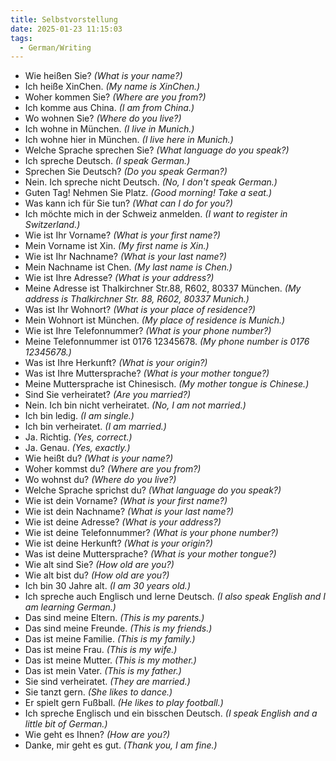 ```yaml
---
title: Selbstvorstellung
date: 2025-01-23 11:15:03
tags: 
  - German/Writing
---
```

- Wie heißen Sie? _(What is your name?)_
- Ich heiße XinChen. _(My name is XinChen.)_
- Woher kommen Sie? _(Where are you from?)_
- Ich komme aus China. _(I am from China.)_
- Wo wohnen Sie? _(Where do you live?)_
- Ich wohne in München. _(I live in Munich.)_
- Ich wohne hier in München. _(I live here in Munich.)_
- Welche Sprache sprechen Sie? _(What language do you speak?)_
- Ich spreche Deutsch. _(I speak German.)_
- Sprechen Sie Deutsch? _(Do you speak German?)_
- Nein. Ich spreche nicht Deutsch. _(No, I don't speak German.)_
- Guten Tag! Nehmen Sie Platz. _(Good morning! Take a seat.)_
- Was kann ich für Sie tun? _(What can I do for you?)_
- Ich möchte mich in der Schweiz anmelden. _(I want to register in Switzerland.)_
- Wie ist Ihr Vorname? _(What is your first name?)_
- Mein Vorname ist Xin. _(My first name is Xin.)_
- Wie ist Ihr Nachname? _(What is your last name?)_
- Mein Nachname ist Chen. _(My last name is Chen.)_
- Wie ist Ihre Adresse? _(What is your address?)_
- Meine Adresse ist Thalkirchner Str.88, R602, 80337 München. _(My address is Thalkirchner Str. 88, R602, 80337 Munich.)_
- Was ist Ihr Wohnort? _(What is your place of residence?)_
- Mein Wohnort ist München. _(My place of residence is Munich.)_
- Wie ist Ihre Telefonnummer? _(What is your phone number?)_
- Meine Telefonnummer ist 0176 12345678. _(My phone number is 0176 12345678.)_
- Was ist Ihre Herkunft? _(What is your origin?)_
- Was ist Ihre Muttersprache? _(What is your mother tongue?)_
- Meine Muttersprache ist Chinesisch. _(My mother tongue is Chinese.)_
- Sind Sie verheiratet? _(Are you married?)_
- Nein. Ich bin nicht verheiratet. _(No, I am not married.)_
- Ich bin ledig. _(I am single.)_
- Ich bin verheiratet. _(I am married.)_
- Ja. Richtig. _(Yes, correct.)_
- Ja. Genau. _(Yes, exactly.)_
- Wie heißt du? _(What is your name?)_
- Woher kommst du? _(Where are you from?)_
- Wo wohnst du? _(Where do you live?)_
- Welche Sprache sprichst du? _(What language do you speak?)_
- Wie ist dein Vorname? _(What is your first name?)_
- Wie ist dein Nachname? _(What is your last name?)_
- Wie ist deine Adresse? _(What is your address?)_
- Wie ist deine Telefonnummer? _(What is your phone number?)_
- Wie ist deine Herkunft? _(What is your origin?)_
- Was ist deine Muttersprache? _(What is your mother tongue?)_
- Wie alt sind Sie? _(How old are you?)_
- Wie alt bist du? _(How old are you?)_
- Ich bin 30 Jahre alt. _(I am 30 years old.)_
- Ich spreche auch Englisch und lerne Deutsch. _(I also speak English and I am learning German.)_
- Das sind meine Eltern. _(This is my parents.)_
- Das sind meine Freunde. _(This is my friends.)_
- Das ist meine Familie. _(This is my family.)_
- Das ist meine Frau. _(This is my wife.)_
- Das ist meine Mutter. _(This is my mother.)_
- Das ist mein Vater. _(This is my father.)_
- Sie sind verheiratet. _(They are married.)_
- Sie tanzt gern. _(She likes to dance.)_
- Er spielt gern Fußball. _(He likes to play football.)_
- Ich spreche Englisch und ein bisschen Deutsch. _(I speak English and a little bit of German.)_
- Wie geht es Ihnen? _(How are you?)_
- Danke, mir geht es gut. _(Thank you, I am fine.)_